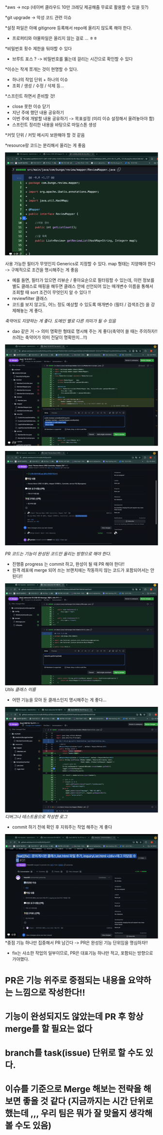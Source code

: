*aws -> ncp (네이버 클라우드 10만 크레딧 제공해줌 무료로 활용할 수 있을 듯?)

*git upgrade -> 악성 코드 관련 이슈

*설정 파일은 아예 gitignore 등록해서 repo에 올리지 않도록 해야 한다.
 - 프로퍼티와 야물파일은 올리지 않는 걸로 ... ㅎㅎ

*비밀번호 횟수 제한을 둬야할 수 있다
 - 브루트 포스 ? -> 비밀번호를 뚫는데 걸리는 시간으로 확인할 수 있다

*이슈는 작게 쪼개는 것이 현명할 수 있다.
 - 하나의 작업 단위 + 하나의 이슈
  - 조회 / 생성 / 수정 / 삭제 등...

*스프린트 하면서 준비할 것!
 - close 못한 이슈 닫기
 - 지난 주에 했던 내용 공유하기
 - 이번 주에 개발할 내용 공유하기 -> 목표설정 (미리 이슈 설정해서 올려놓아야 함)
 - 스프린트 정리한 내용을 바탕으로 마일스톤 생성


*커밋 단위 / 커밋 메시지 보완해야 할 것 같음

*resource랑 코드는 분리해서 올리는 게 좋음

![](../image/Pasted%20image%2020240523200055.png)

사용 가능한 필터가 무엇인지 Generics로 지정할 수 있다. map 형태는 지양해야 한다 -> 구체적으로 조건을 명시해주는 게 좋음
- 예를 들면, 필터가 있으면 리뷰순 / 좋아요순으로 필터링할 수 있는데, 이런 정보를 별도 클래스로 매핑을 해두면 클래스 안에 선언되어 있는 매개변수 이름을 통해서 조회할 때 sort 조건이 무엇인지 알 수 있다 !!
- reviewfilter 클래스
- 코드를 보지 않고도, 어느 정도 예상할 수 있도록 매개변수 (필터 / 검색조건) 을 강제해놓는 게 좋다.


*축약어도 지양하는 게 좋다. 도메인 별로 다른 의미가 될 수 있음*
- dao 같은 거 -> 의미 명확한 형태로 명시해 주는 게 좋다(축약어 쓸 때는 주의하자!! 쓰려는 축약어가 의미 전달이 명확한지...!!)

![](../image/Pasted%20image%2020240523201505.png)

![](../image/Pasted%20image%2020240523201610.png)

*PR 코드는 기능이 완성된 코드만 올리는 방향으로 해야 한다.*
- 진행중 progress 는 commit 하고, 완성이 될 때 PR 해야 한다!!
- 원격 레포에 merge 되어 쓰는 브랜치에는 작동하지 않는 코드가 포함되어서는 안된다!!


![](../image/Pasted%20image%2020240523202116.png)
*Utils 클래스 이름*
- 어떤 기능을 모아 둔 클래스인지 명시해주는 게 좋다...


![](../image/Pasted%20image%2020240523202205.png)
*디버그나 테스트용으로 작성한 로그*
- commit 하기 전에 확인 후 지워주는 작업 해주는 게 좋다


![](../image/Pasted%20image%2020240523202510.png)
*중점 기능 하나만 집중해서 PR 남긴다 -> PR은 완성된 기능 단위임을 명심하자!!
- fix는 사소한 작업의 일부이므로, PR은 대표기능 하나만 적고, 포함되는 방향으로 가야했다.


# PR은 기능 위주로 중점되는 내용을 요약하는 느낌으로 작성한다!!


# 기능이 완성되지도 않았는데 PR 후 항상 merge를 할 필요는 없다


# branch를 task(issue) 단위로 할 수도 있다.



# 이슈를 기준으로 Merge 해보는 전략을 해보면 좋을 것 같다 (지금까지는 시간 단위로 했는데 ,,, 우리 팀은 뭐가 잘 맞을지 생각해볼 수도 있음)


